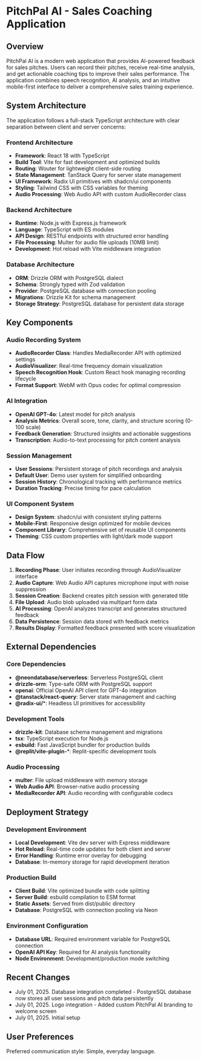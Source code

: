 # PitchPal AI - Sales Coaching Application

## Overview

PitchPal AI is a modern web application that provides AI-powered feedback for sales pitches. Users can record their pitches, receive real-time analysis, and get actionable coaching tips to improve their sales performance. The application combines speech recognition, AI analysis, and an intuitive mobile-first interface to deliver a comprehensive sales training experience.

## System Architecture

The application follows a full-stack TypeScript architecture with clear separation between client and server concerns:

### Frontend Architecture
- **Framework**: React 18 with TypeScript
- **Build Tool**: Vite for fast development and optimized builds
- **Routing**: Wouter for lightweight client-side routing
- **State Management**: TanStack Query for server state management
- **UI Framework**: Radix UI primitives with shadcn/ui components
- **Styling**: Tailwind CSS with CSS variables for theming
- **Audio Processing**: Web Audio API with custom AudioRecorder class

### Backend Architecture
- **Runtime**: Node.js with Express.js framework
- **Language**: TypeScript with ES modules
- **API Design**: RESTful endpoints with structured error handling
- **File Processing**: Multer for audio file uploads (10MB limit)
- **Development**: Hot reload with Vite middleware integration

### Database Architecture
- **ORM**: Drizzle ORM with PostgreSQL dialect
- **Schema**: Strongly typed with Zod validation
- **Provider**: PostgreSQL database with connection pooling
- **Migrations**: Drizzle Kit for schema management
- **Storage Strategy**: PostgreSQL database for persistent data storage

## Key Components

### Audio Recording System
- **AudioRecorder Class**: Handles MediaRecorder API with optimized settings
- **AudioVisualizer**: Real-time frequency domain visualization
- **Speech Recognition Hook**: Custom React hook managing recording lifecycle
- **Format Support**: WebM with Opus codec for optimal compression

### AI Integration
- **OpenAI GPT-4o**: Latest model for pitch analysis
- **Analysis Metrics**: Overall score, tone, clarity, and structure scoring (0-100 scale)
- **Feedback Generation**: Structured insights and actionable suggestions
- **Transcription**: Audio-to-text processing for pitch content analysis

### Session Management
- **User Sessions**: Persistent storage of pitch recordings and analysis
- **Default User**: Demo user system for simplified onboarding
- **Session History**: Chronological tracking with performance metrics
- **Duration Tracking**: Precise timing for pace calculation

### UI Component System
- **Design System**: shadcn/ui with consistent styling patterns
- **Mobile-First**: Responsive design optimized for mobile devices
- **Component Library**: Comprehensive set of reusable UI components
- **Theming**: CSS custom properties with light/dark mode support

## Data Flow

1. **Recording Phase**: User initiates recording through AudioVisualizer interface
2. **Audio Capture**: Web Audio API captures microphone input with noise suppression
3. **Session Creation**: Backend creates pitch session with generated title
4. **File Upload**: Audio blob uploaded via multipart form data
5. **AI Processing**: OpenAI analyzes transcript and generates structured feedback
6. **Data Persistence**: Session data stored with feedback metrics
7. **Results Display**: Formatted feedback presented with score visualization

## External Dependencies

### Core Dependencies
- **@neondatabase/serverless**: Serverless PostgreSQL client
- **drizzle-orm**: Type-safe ORM with PostgreSQL support
- **openai**: Official OpenAI API client for GPT-4o integration
- **@tanstack/react-query**: Server state management and caching
- **@radix-ui/***: Headless UI primitives for accessibility

### Development Tools
- **drizzle-kit**: Database schema management and migrations
- **tsx**: TypeScript execution for Node.js
- **esbuild**: Fast JavaScript bundler for production builds
- **@replit/vite-plugin-***: Replit-specific development tools

### Audio Processing
- **multer**: File upload middleware with memory storage
- **Web Audio API**: Browser-native audio processing
- **MediaRecorder API**: Audio recording with configurable codecs

## Deployment Strategy

### Development Environment
- **Local Development**: Vite dev server with Express middleware
- **Hot Reload**: Real-time code updates for both client and server
- **Error Handling**: Runtime error overlay for debugging
- **Database**: In-memory storage for rapid development iteration

### Production Build
- **Client Build**: Vite optimized bundle with code splitting
- **Server Build**: esbuild compilation to ESM format
- **Static Assets**: Served from dist/public directory
- **Database**: PostgreSQL with connection pooling via Neon

### Environment Configuration
- **Database URL**: Required environment variable for PostgreSQL connection
- **OpenAI API Key**: Required for AI analysis functionality
- **Node Environment**: Development/production mode switching

## Recent Changes

- July 01, 2025. Database integration completed - PostgreSQL database now stores all user sessions and pitch data persistently
- July 01, 2025. Logo integration - Added custom PitchPal AI branding to welcome screen
- July 01, 2025. Initial setup

## User Preferences

Preferred communication style: Simple, everyday language.